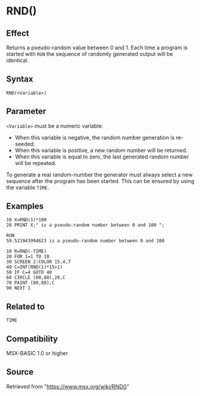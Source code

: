 # RND()

## Effect

Returns a pseudo-random value between 0 and 1. Each time a program is started with `RUN` the sequence of randomly generated output will be identical.

## Syntax

`RND(<Variable>)`

## Parameter

`<Variable>` must be a numeric variable:
- When this variable is negative, the random number generation is re-seeded.
- When this variable is positive, a new random number will be returned. 
- When this variable is equal to zero, the last generated random number will be repeated.

To generate a real random-number the generator must always select a new sequence after the program has been started. This can be ensured by using the variable `TIME`.

## Examples

```basic
10 X=RND(1)*100
20 PRINT X;" is a pseudo-random number between 0 and 100 ";
 
RUN
59.521943994623 is a pseudo-random number between 0 and 100
```

```basic
10 R=RND(-TIME)
20 FOR I=1 TO 10
30 SCREEN 2:COLOR 15,4,7
40 C=INT(RND(1)*15+1)
50 IF C=4 GOTO 40
60 CIRCLE (80,80),20,C
70 PAINT (80,80),C
90 NEXT I
```

## Related to

`TIME`

## Compatibility

MSX-BASIC 1.0 or higher

## Source

Retrieved from "https://www.msx.org/wiki/RND()"

